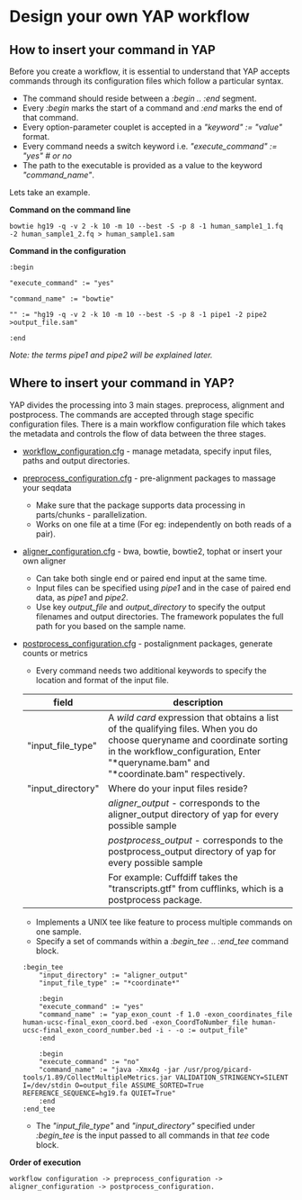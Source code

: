 # Design your own YAP workflow

## How to insert your command in YAP

Before you create a workflow, it is essential to understand that YAP accepts commands through its configuration files which follow a particular syntax.

* The command should reside between a _:begin .. :end_ segment.
* Every _:begin_ marks the start of a command and _:end_ marks the end of that command.
* Every option-parameter couplet is accepted in a _"keyword" := "value"_ format.
* Every command needs a switch keyword i.e. _"execute_command" := "yes" # or no_
* The path to the executable is provided as a value to the keyword _"command_name"_.

Lets take an example.

**Command on the command line**

`bowtie hg19 -q -v 2 -k 10 -m 10 --best -S -p 8 -1 human_sample1_1.fq -2 human_sample1_2.fq > human_sample1.sam`

**Command in the configuration**

`:begin`

`"execute_command" := "yes"`

`"command_name" := "bowtie"`

`"" := "hg19 -q -v 2 -k 10 -m 10 --best -S -p 8 -1 pipe1 -2 pipe2 >output_file.sam"`

`:end`

_Note: the terms pipe1 and pipe2 will be explained later._

## Where to insert your command in YAP?

YAP divides the processing into 3 main stages. preprocess, alignment and postprocess. The commands are accepted through stage specific configuration files. There is a main workflow configuration file which takes the metadata and controls the flow of data between the three stages.

* [workflow_configuration.cfg](workflow.md)       -       manage metadata, specify input files, paths and output directories.

* [preprocess_configuration.cfg](preprocess.md)   -       pre-alignment packages to massage your seqdata
    * Make sure that the package supports data processing in parts/chunks - parallelization.
    * Works on one file at a time (For eg: independently on both reads of a pair).

* [aligner_configuration.cfg](aligner.md)          -       bwa, bowtie, bowtie2, tophat or insert your own aligner
    * Can take both single end or paired end input at the same time.
    * Input files can be specified using _pipe1_ and in the case of paired end data, as _pipe1_ and _pipe2_.
    * Use key _output_file_ and _output_directory_ to specify the output filenames and output directories. The framework populates the full path for you based on the sample name.

* [postprocess_configuration.cfg](postprocess.md) -       postalignment packages, generate counts or metrics
    * Every command needs two additional keywords to specify the location and format of the input file.

    |field|description|
    |----------------------------------------------|---------------------------------------------------------|
    |"input_file_type"|A _wild card_ expression that obtains a list of the qualifying files. When you do choose     queryname and coordinate sorting in the workflow_configuration, Enter "*queryname.bam" and "*coordinate.bam" respectively.|
    |"input_directory"|Where do your input files reside?
    ||_aligner_output_ - corresponds to the aligner_output directory of yap for every possible sample|
    ||_postprocess_output_ - corresponds to the postprocess_output directory of yap for every possible sample|
    ||For example: Cuffdiff takes the "transcripts.gtf" from cufflinks, which is a postprocess package.|

    * Implements a UNIX tee like feature to process multiple commands on one sample.
    * Specify a set of commands within a _:begin_tee_ .. _:end_tee_ command block.

    ```
    :begin_tee
        "input_directory" := "aligner_output"
        "input_file_type" := "*coordinate*"

        :begin
        "execute_command" := "yes"
        "command_name" := "yap_exon_count -f 1.0 -exon_coordinates_file human-ucsc-final_exon_coord.bed -exon_CoordToNumber_file human-ucsc-final_exon_coord_number.bed -i - -o := output_file"
        :end

        :begin
        "execute_command" := "no"
        "command_name" := "java -Xmx4g -jar /usr/prog/picard-tools/1.89/CollectMultipleMetrics.jar VALIDATION_STRINGENCY=SILENT I=/dev/stdin O=output_file ASSUME_SORTED=True REFERENCE_SEQUENCE=hg19.fa QUIET=True"
        :end
    :end_tee
    ```

    * The _"input_file_type"_ and _"input_directory"_ specified under _:begin_tee_ is the input passed to all commands in that _tee_ code block.

**Order of execution**
```
workflow configuration -> preprocess_configuration -> aligner_configuration -> postprocess_configuration.
```
